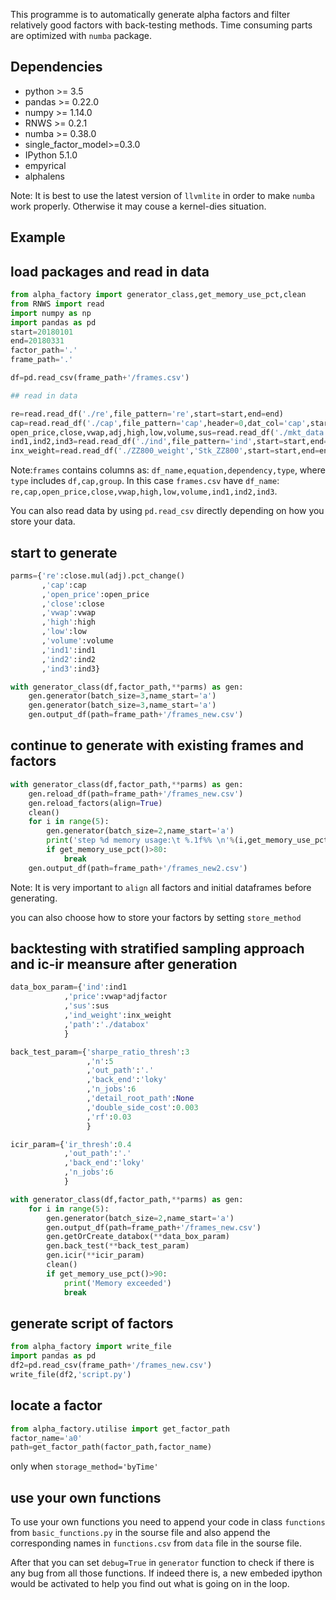 This programme is to automatically generate alpha factors and filter relatively good factors with back-testing methods. Time consuming parts are optimized with ``numba`` package.

Dependencies
------------

- python >= 3.5
- pandas >= 0.22.0
- numpy >= 1.14.0
- RNWS >= 0.2.1
- numba >= 0.38.0
- single_factor_model>=0.3.0
- IPython 5.1.0
- empyrical
- alphalens

Note: It is best to use the latest version of `llvmlite` in order to make `numba` work properly. Otherwise it may couse a kernel-dies situation.

Example
------

## load packages and read in data

```python
from alpha_factory import generator_class,get_memory_use_pct,clean
from RNWS import read
import numpy as np
import pandas as pd
start=20180101
end=20180331
factor_path='.'
frame_path='.'

df=pd.read_csv(frame_path+'/frames.csv')

## read in data

re=read.read_df('./re',file_pattern='re',start=start,end=end)
cap=read.read_df('./cap',file_pattern='cap',header=0,dat_col='cap',start=start,end=end)
open_price,close,vwap,adj,high,low,volume,sus=read.read_df('./mkt_data',file_pattern='mkt',start=start,end=end,header=0,dat_col=['open','close','vwap','adjfactor','high','low','volume','sus'])
ind1,ind2,ind3=read.read_df('./ind',file_pattern='ind',start=start,end=end,header=0,dat_col=['level1','level2','level3'])
inx_weight=read.read_df('./ZZ800_weight','Stk_ZZ800',start=start,end=end,header=None,inx_col=1,dat_col=3)
```
Note:``frames`` contains columns as: `df_name,equation,dependency,type`,
where `type` includes `df,cap,group`.
In this case ``frames.csv`` have `df_name`: `re,cap,open_price,close,vwap,high,low,volume,ind1,ind2,ind3`.

You can also read data by using ``pd.read_csv`` directly depending on how you store your data.

## start to generate 

``` python
parms={'re':close.mul(adj).pct_change()
       ,'cap':cap
       ,'open_price':open_price
       ,'close':close
       ,'vwap':vwap
       ,'high':high
       ,'low':low
       ,'volume':volume
       ,'ind1':ind1
       ,'ind2':ind2
       ,'ind3':ind3}

with generator_class(df,factor_path,**parms) as gen:
    gen.generator(batch_size=3,name_start='a')
    gen.generator(batch_size=3,name_start='a')
    gen.output_df(path=frame_path+'/frames_new.csv')
```

## continue to generate with existing frames and factors
```python
with generator_class(df,factor_path,**parms) as gen:
    gen.reload_df(path=frame_path+'/frames_new.csv')
    gen.reload_factors(align=True)
    clean()
    for i in range(5):
        gen.generator(batch_size=2,name_start='a')
        print('step %d memory usage:\t %.1f%% \n'%(i,get_memory_use_pct()))
        if get_memory_use_pct()>80:
            break
    gen.output_df(path=frame_path+'/frames_new2.csv')
```
Note: It is very important to ``align`` all factors and initial dataframes before generating.

you can also choose how to store your factors by setting ``store_method`` 

## backtesting with stratified sampling approach and ic-ir meansure after generation
```python
data_box_param={'ind':ind1
            ,'price':vwap*adjfactor
            ,'sus':sus
            ,'ind_weight':inx_weight
            ,'path':'./databox'
            }

back_test_param={'sharpe_ratio_thresh':3
                 ,'n':5
                 ,'out_path':'.'
                 ,'back_end':'loky'
                 ,'n_jobs':6
                 ,'detail_root_path':None
                 ,'double_side_cost':0.003
                 ,'rf':0.03
                 }

icir_param={'ir_thresh':0.4
            ,'out_path':'.'
            ,'back_end':'loky'
            ,'n_jobs':6
            }

with generator_class(df,factor_path,**parms) as gen: 
    for i in range(5):
        gen.generator(batch_size=2,name_start='a')
        gen.output_df(path=frame_path+'/frames_new.csv')
        gen.getOrCreate_databox(**data_box_param)
        gen.back_test(**back_test_param)
        gen.icir(**icir_param)
        clean()
        if get_memory_use_pct()>90:
            print('Memory exceeded')
            break
```

## generate script of factors
```python
from alpha_factory import write_file
import pandas as pd
df2=pd.read_csv(frame_path+'/frames_new.csv')
write_file(df2,'script.py')
```

## locate a factor
```python
from alpha_factory.utilise import get_factor_path
factor_name='a0'
path=get_factor_path(factor_path,factor_name)
```
only when ``storage_method='byTime'``

## use your own functions
To use your own functions you need to append your code in class `functions` from `basic_functions.py` in the sourse file
and also append the corresponding names in `functions.csv` from `data` file in the sourse file. 

After that you can set ``debug=True`` in ``generator`` function to check if there is any bug from all those functions. If indeed there is, a new embeded ipython would be activated to help you find out what is going on in the loop.


